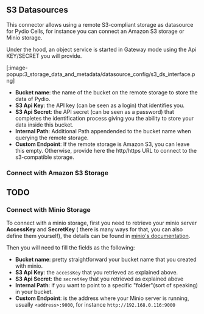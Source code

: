 ## S3 Datasources

This connector allows using a remote S3-compliant storage as datasource for Pydio Cells, for instance you can connect an Amazon S3 storage or Minio storage.

Under the hood, an object service is started in Gateway mode using the Api KEY/SECRET you will provide.

[:image-popup:3_storage_data_and_metadata/datasource_config/s3_ds_interface.png]

- **Bucket name**: the name of the bucket on the remote storage to store the data of Pydio.
- **S3 Api Key**: the API key (can be seen as a login) that identifies you.
- **S3 Api Secret**: the API secret (can be seen as a password) that completes the identification process giving you the ability to store your data inside this bucket.
- **Internal Path**: Additional Path appendended to the bucket name when querying the remote storage.
- **Custom Endpoint**: If the remote storage is Amazon S3, you can leave this empty. Otherwise, provide here the http/https URL to connect to the s3-compatible storage.

### Connect with Amazon S3 Storage

## TODO

### Connect with Minio Storage

To connect with a minio storage, first you need to retrieve your minio server **AccessKey** and **SecretKey** ( there is many ways for that, you can also define them yourself), the details can be found in [minio's documentation](https://docs.minio.io/docs/minio-quickstart-guide.html).

Then you will need to fill the fields as the following:

- **Bucket name**: pretty straightforward your bucket name that you created with minio.
- **S3 Api Key**: the `accessKey` that you retrieved as explained above.
- **S3 Api Secret**: the `secretKey` that you retrieved as explained above
- **Internal Path**: if you want to point to a specific "folder"(sort of speaking) in your bucket.
- **Custom Endpoint**: is the address where your Minio server is running, usually `<address>:9000`, for instance `http://192.168.0.116:9000`